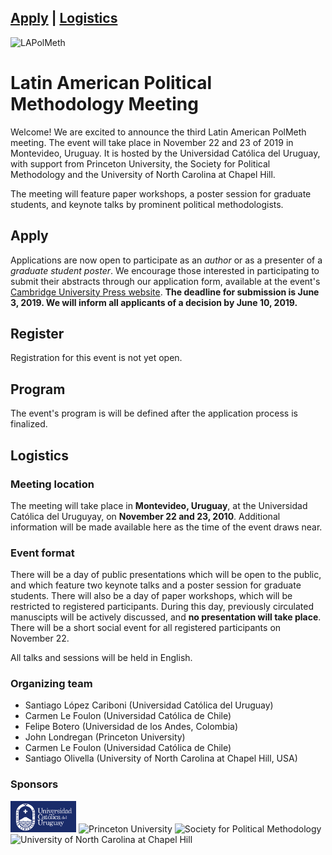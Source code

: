 <a href="#apply">Apply</a> | <a href="#logistics">Logistics</a>
---
<img src="LAPolMeth_Logo.png" alt="LAPolMeth"> 

# Latin American Political Methodology Meeting


Welcome! We are excited to announce the third Latin American PolMeth meeting. The event will take place in November 22 and 23 of 2019 in Montevideo, Uruguay. It is hosted by the Universidad Católica del Uruguay, with support from Princeton University, the Society for Political Methodology and the University of North Carolina at Chapel Hill. 

The meeting will feature paper workshops, a poster session for graduate students, and keynote talks by prominent political methodologists.

## Apply
Applications are now open to participate as an *author* or as a presenter of a *graduate student poster*. We encourage those interested in participating to submit their abstracts through our application form, available at the event's [Cambridge University Press website](https://www.cambridge.org/core/membership/spm/register). **The deadline for submission is June 3, 2019. We will inform all applicants of a decision by June 10, 2019.**  

## Register

Registration for this event is not yet open. 

## Program

The event's program is will be defined after the application process is finalized. 

## Logistics


### Meeting location
The meeting will take place in **Montevideo, Uruguay**, at the Universidad Católica del Uruguyay, on **November 22 and 23, 2010**. Additional information will be made available here as the time of the event draws near. 

### Event format
There will be a day of public presentations which will be open to the public, and which feature two keynote talks and a poster session for graduate students. There will also be a day of paper workshops, which will be restricted to registered participants. During this day, previously circulated manuscipts will be actively discussed, and **no presentation will take place**. There will be a short social event for all registered participants on November 22. 

All talks and sessions will be held in English.


### Organizing team

- Santiago López Cariboni (Universidad Católica del Uruguay)
- Carmen Le Foulon (Universidad Católica de Chile)
- Felipe Botero (Universidad de los Andes, Colombia)
- John Londregan (Princeton University)
- Carmen Le Foulon (Universidad Católica de Chile)
- Santiago Olivella (University of North Carolina at Chapel Hill, USA)

### Sponsors

<img src="ucu.png" alt="Universidad Católica del Uruguay" height="50"> <img src="princeton.jpg" alt="Princeton University" height="50"> <img src="PolMeth.png" alt="Society for Political Methodology" height="50"> <img src="unc.jpg" alt="University of North Carolina at Chapel Hill" height="50">



